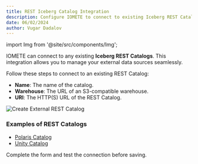 ```yaml
---
title: REST Iceberg Catalog Integration
description: Configure IOMETE to connect to existing Iceberg REST Catalogs.
date: 06/02/2024
author: Vugar Dadalov
---
```


import Img from '@site/src/components/Img';

IOMETE can connect to any existing **Iceberg REST Catalogs**. This integration allows you to manage your external data sources seamlessly.

Follow these steps to connect to an existing REST Catalog:

- **Name**: The name of the catalog.
- **Warehouse**: The URL of an S3-compatible warehouse.
- **URI**: The HTTP(S) URL of the REST Catalog.

<Img src="/img/user-guide/spark-catalogs/create-external-rest-catalog.png" alt="Create External REST Catalog" />

### Examples of REST Catalogs
- [Polaris Catalog](https://www.snowflake.com/en/blog/introducing-polaris-catalog/)
- [Unity Catalog](https://www.databricks.com/product/unity-catalog)

Complete the form and test the connection before saving.
